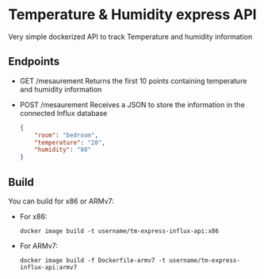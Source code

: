 # Temperature & Humidity express API
Very simple dockerized API to track Temperature and humidity information

## Endpoints

- GET /mesaurement
    Returns the first 10 points containing temperature and humidity information

- POST /mesaurement
    Receives a JSON to store the information in the connected Influx database
    ```json
    {
        "room": "bedroom",
        "temperature": "28",
        "humidity": "88"
    }
    ```

## Build

You can build for x86 or ARMv7:
- For x86:

    `docker image build -t username/tm-express-influx-api:x86`
    
- For ARMv7:

    `docker image build -f Dockerfile-armv7 -t username/tm-express-influx-api:armv7`